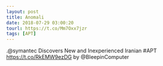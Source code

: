 ```yaml
---
layout: post
title: Anomali
date: 2018-07-29 03:00:20
tourl: https://t.co/Mm7Oxx7jzr
tags: [APT]
---
```

.@symantec Discovers New and Inexperienced Iranian #APT https://t.co/RkEMW9ezDG by @BleepinComputer